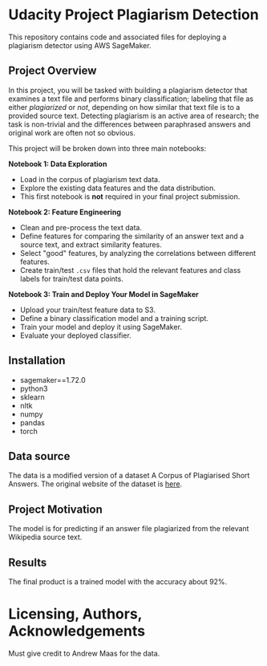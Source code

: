 # Udacity Project Plagiarism Detection

This repository contains code and associated files for deploying a plagiarism detector using AWS SageMaker.

## Project Overview

In this project, you will be tasked with building a plagiarism detector that examines a text file and performs binary classification; labeling that file as either *plagiarized* or *not*, depending on how similar that text file is to a provided source text. Detecting plagiarism is an active area of research; the task is non-trivial and the differences between paraphrased answers and original work are often not so obvious.

This project will be broken down into three main notebooks:

**Notebook 1: Data Exploration**
* Load in the corpus of plagiarism text data.
* Explore the existing data features and the data distribution.
* This first notebook is **not** required in your final project submission.

**Notebook 2: Feature Engineering**

* Clean and pre-process the text data.
* Define features for comparing the similarity of an answer text and a source text, and extract similarity features.
* Select "good" features, by analyzing the correlations between different features.
* Create train/test `.csv` files that hold the relevant features and class labels for train/test data points.

**Notebook 3: Train and Deploy Your Model in SageMaker**

* Upload your train/test feature data to S3.
* Define a binary classification model and a training script.
* Train your model and deploy it using SageMaker.
* Evaluate your deployed classifier.

## Installation
- sagemaker==1.72.0
- python3
- sklearn
- nltk
- numpy
- pandas
- torch

## Data source
The data is a modified version of a dataset A Corpus of Plagiarised Short Answers. The original website of the dataset is [here](https://ir.shef.ac.uk/cloughie/resources/plagiarism_corpus.html).

## Project Motivation
The model is for predicting if an answer file plagiarized from the relevant Wikipedia source text.

## Results
The final product is a trained model with the accuracy about 92%.

# Licensing, Authors, Acknowledgements
Must give credit to Andrew Maas for the data.
